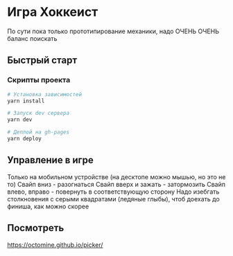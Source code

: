 # Игра Хоккеист

По сути пока только прототипирование механики, надо ОЧЕНЬ ОЧЕНЬ баланс поискать

## Быстрый старт

### Скрипты проекта

```bash
# Установка зависимостей
yarn install

# Запуск dev сервера
yarn dev

# Деплой на gh-pages
yarn deploy
```

## Управление в игре

Только на мобильном устройстве (на десктопе можно мышью, но это не то)
Свайп вниз - разогнаться
Свайп вверх и зажать - затормозить
Свайп влево, вправо - повернуть в соответствующую сторону
Надо изебгать столкновения с серыми квадратами (ледяные глыбы), чтоб доехать до финиша, как можно скорее

## Посмотреть

https://octomine.github.io/picker/
